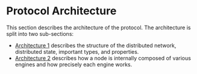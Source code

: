 # Protocol Architecture

This section describes the architecture of the protocol. The architecture is split into two sub-sections:

- [Architecture 1](./architecture-1.md) describes the structure of the distributed network, distributed state, important types, and properties.
- [Architecture 2](./architecture-2.md) describes how a node is internally composed of various engines and how precisely each engine works. 